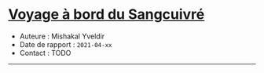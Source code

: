 # [Voyage à bord du Sangcuivré](https://www.goodreads.com/book/show/57116662-voyage-bord-du-sangcuivr)
- Auteure : Mishakal Yveldir
- Date de rapport : `2021-04-xx`
- Contact : TODO

---


